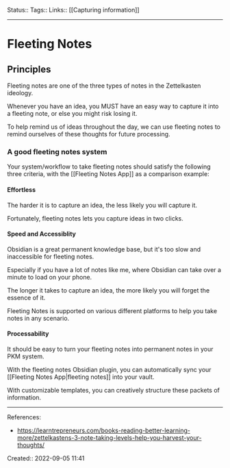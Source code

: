 Status:: 
Tags:: 
Links:: [[Capturing information]]
___
# Fleeting Notes
## Principles
Fleeting notes are one of the three types of notes in the Zettelkasten ideology.

Whenever you have an idea, you MUST have an easy way to capture it into a fleeting note, or else you might risk losing it.

To help remind us of ideas throughout the day, we can use fleeting notes to remind ourselves of these thoughts for future processing.

### A good fleeting notes system
Your system/workflow to take fleeting notes should satisfy the following three criteria, with the [[Fleeting Notes App]] as a comparison example:

#### Effortless
The harder it is to capture an idea, the less likely you will capture it.

Fortunately, fleeting notes lets you capture ideas in two clicks.
#### Speed and Accessiblity
Obsidian is a great permanent knowledge base, but it's too slow and inaccessible for fleeting notes.

Especially if you have a lot of notes like me, where Obsidian can take over a minute to load on your phone.

The longer it takes to capture an idea, the more likely you will forget the essence of it.

Fleeting Notes is supported on various different platforms to help you take notes in any scenario.
#### Processability
It should be easy to turn your fleeting notes into permanent notes in your PKM system.

With the fleeting notes Obsidian plugin, you can automatically sync your [[Fleeting Notes App|fleeting notes]] into your vault.

With customizable templates, you can creatively structure these packets of information.
___
References:
- https://learntrepreneurs.com/books-reading-better-learning-more/zettelkastens-3-note-taking-levels-help-you-harvest-your-thoughts/

Created:: 2022-09-05 11:41